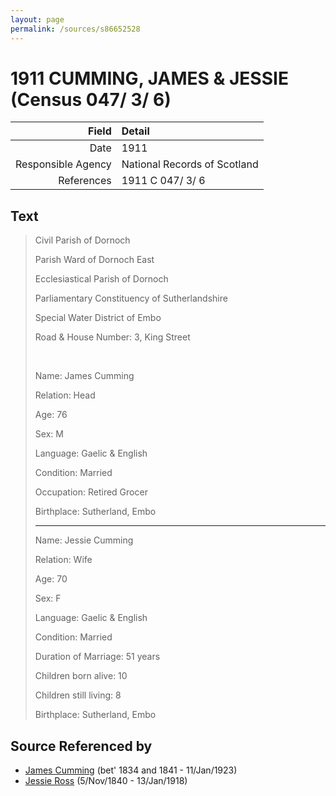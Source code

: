 ```yaml
---
layout: page
permalink: /sources/s86652528
---
```


# 1911 CUMMING, JAMES & JESSIE (Census 047/ 3/ 6)

Field | Detail
---:|:---
Date | 1911
Responsible Agency | National Records of Scotland
References | 1911 C 047/ 3/ 6

## Text

> Civil Parish of Dornoch
>
> Parish Ward of Dornoch East
>
> Ecclesiastical Parish of Dornoch
>
> Parliamentary Constituency of Sutherlandshire
>
> Special Water District of Embo
>
> Road & House Number: 3, King Street
>
> <br/>
>
> Name: James Cumming
>
> Relation: Head
>
> Age: 76
>
> Sex: M
>
> Language: Gaelic & English
>
> Condition: Married
>
> Occupation: Retired Grocer
>
> Birthplace: Sutherland, Embo
>
> ---
>
> Name: Jessie Cumming
>
> Relation: Wife
>
> Age: 70
>
> Sex: F
>
> Language: Gaelic & English
>
> Condition: Married
>
> Duration of Marriage: 51 years
>
> Children born alive: 10
>
> Children still living: 8
>
> Birthplace: Sutherland, Embo
>

## Source Referenced by

* [James Cumming](../people/@66384942@-james-cumming-b1834~1841-d1923-1-11.md) (bet' 1834 and 1841 - 11/Jan/1923)
* [Jessie Ross](../people/@60546968@-jessie-ross-b1840-11-5-d1918-1-13.md) (5/Nov/1840 - 13/Jan/1918)
